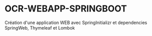 # OCR-WEBAPP-SPRINGBOOT
Création d'une application WEB avec SpringInitializr et dependencies SpringWeb, Thymeleaf et Lombok
